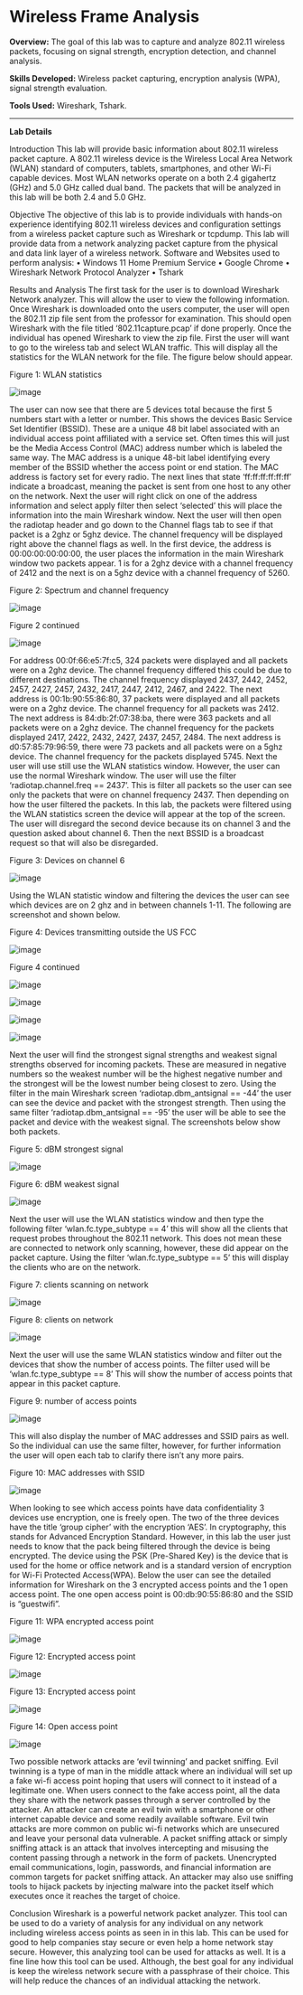 # Wireless Frame Analysis


**Overview:** The goal of this lab was to capture and analyze 802.11 wireless packets, focusing on signal strength, encryption detection, and channel analysis.

**Skills Developed:** Wireless packet capturing, encryption analysis (WPA), signal strength evaluation.

**Tools Used:** Wireshark, Tshark.

---


**Lab Details**

Introduction
This lab will provide basic information about 802.11 wireless packet capture. A 802.11 wireless device is the Wireless Local Area Network (WLAN) standard of computers, tablets, smartphones, and other Wi-Fi capable devices. Most WLAN networks operate on a both 2.4 gigahertz (GHz) and 5.0 GHz called dual band. The packets that will be analyzed in this lab will be both 2.4 and 5.0 GHz. 

Objective
The objective of this lab is to provide individuals with hands-on experience identifying 802.11 wireless devices and configuration settings from a wireless packet capture such as Wireshark or tcpdump. This lab will provide data from a network analyzing packet capture from the physical and data link layer of a wireless network. 
Software and Websites used to perform analysis:
•	Windows 11 Home Premium Service 
•	Google Chrome
•	Wireshark Network Protocol Analyzer 
•	Tshark

Results and Analysis
The first task for the user is to download Wireshark Network analyzer. This will allow the user to view the following information. Once Wireshark is downloaded onto the users computer, the user will open the 802.11 zip file sent from the professor for examination. This should open Wireshark with the file titled ‘802.11capture.pcap’ if done properly. 
Once the individual has opened Wireshark to view the zip file. First the user will want to go to the wireless tab and select WLAN traffic. This will display all the statistics for the WLAN network for the file. The figure below should appear. 

Figure 1: WLAN statistics  

![image](https://github.com/user-attachments/assets/fec2d6e3-11c0-4c84-8fd2-6e46ce87933b)


The user can now see that there are 5 devices total because the first 5 numbers start with a letter or number. This shows the devices Basic Service Set Identifier (BSSID). These are a unique 48 bit label associated with an individual access point affiliated with a service set. Often times this will just be the Media Access Control (MAC) address number which is labeled the same way. The MAC address is a unique 48-bit label identifying every member of the BSSID whether the access point or end station. The MAC address is factory set for every radio. The next lines that state ‘ff:ff:ff:ff:ff:ff’ indicate a broadcast, meaning the packet is sent from one host to any other on the network. 
Next the user will right click on one of the address information and select apply filter then select ‘selected’ this will place the information into the main Wireshark window. Next the user will then open the radiotap header and go down to the Channel flags tab to see if that packet is a 2ghz or 5ghz device. The channel frequency will be displayed right above the channel flags as well. In the first device, the address is 00:00:00:00:00:00, the user places the information in the main Wireshark window two packets appear. 1 is for a 2ghz device with a channel frequency of 2412 and the next is on a 5ghz device with a channel frequency of 5260. 

Figure 2: Spectrum and channel frequency

![image](https://github.com/user-attachments/assets/53db4ee5-a01f-4316-8736-67c6274d1a43)

 
Figure 2 continued

![image](https://github.com/user-attachments/assets/0c27a742-43d1-49fa-8636-2d358e6d59a6)

 
For address 00:0f:66:e5:7f:c5, 324 packets were displayed and all packets were on a 2ghz device. The channel frequency differed this could be due to different destinations. The channel frequency displayed 2437, 2442, 2452, 2457, 2427, 2457, 2432, 2417, 2447, 2412, 2467, and 2422. 
The next address is 00:1b:90:55:86:80, 37 packets were displayed and all packets were on a 2ghz device. The channel frequency for all packets was 2412. 
The next address is 84:db:2f:07:38:ba, there were 363 packets and all packets were on a 2ghz device. The channel frequency for the packets displayed 2417, 2422, 2432, 2427, 2437, 2457, 2484.
The next address is d0:57:85:79:96:59, there were 73 packets and all packets were on a 5ghz device. The channel frequency for the packets displayed 5745. 
Next the user will use still use the WLAN statistics window. However, the user can use the normal Wireshark window. The user will use the filter ‘radiotap.channel.freq == 2437’. This is filter all packets so the user can see only the packets that were on channel frequency 2437. Then depending on how the user filtered the packets. In this lab, the packets were filtered using the WLAN statistics screen the device will appear at the top of the screen. The user will disregard the second device because its on channel 3 and the question asked about channel 6. Then the next BSSID is a broadcast request so that will also be disregarded. 

Figure 3: Devices on channel 6 

![image](https://github.com/user-attachments/assets/5ad62818-34cd-41a4-b416-c02347673eb5)


Using the WLAN statistic window and filtering the devices the user can see which devices are on 2 ghz and in between channels 1-11. The following are screenshot and shown below. 

Figure 4: Devices transmitting outside the US FCC

![image](https://github.com/user-attachments/assets/719940c2-c0ff-44cc-abe3-932c95c18134)

 
Figure 4 continued
 
![image](https://github.com/user-attachments/assets/9598c146-b566-45b8-8d90-8444ba3b0f08)



![image](https://github.com/user-attachments/assets/ab978877-f01e-49d4-be02-f0f9e69f7e84)


 ![image](https://github.com/user-attachments/assets/5fb0e2b3-aae0-4b32-947e-2b15cc895236)


![image](https://github.com/user-attachments/assets/99b8698e-e95a-4f85-81a4-f5b81fa788e9)

 
Next the user will find the strongest signal strengths and weakest signal strengths observed for incoming packets. These are measured in negative numbers so the weakest number will be the highest negative number and the strongest will be the lowest number being closest to zero. Using the filter in the main Wireshark screen ‘radiotap.dbm_antsignal == -44’ the user can see the device and packet with the strongest strength. Then using the same filter ‘radiotap.dbm_antsignal == -95’ the user will be able to see the packet and device with the weakest signal. The screenshots below show both packets. 

Figure 5: dBM strongest signal 

![image](https://github.com/user-attachments/assets/295f30bf-2898-4432-9cf1-91c2b505187d)


Figure 6: dBM weakest signal 

![image](https://github.com/user-attachments/assets/fe8749aa-b132-413f-94b2-cb1174b488e2)


Next the user will use the WLAN statistics window and then type the following filter ‘wlan.fc.type_subtype == 4’ this will show all the clients that request probes throughout the 802.11 network. This does not mean these are connected to network only scanning, however, these did appear on the packet capture. Using the filter ‘wlan.fc.type_subtype == 5’ this will display the clients who are on the network. 

Figure 7: clients scanning on network  

![image](https://github.com/user-attachments/assets/f9c9e751-ee04-429e-8269-20670b62bbac)


Figure 8: clients on network

 ![image](https://github.com/user-attachments/assets/e1ea0661-826c-4468-a6ad-24623bc94ea7)



Next the user will use the same WLAN statistics window and filter out the devices that show the number of access points. The filter used will be ‘wlan.fc.type_subtype == 8’ This will show the number of access points that appear in this packet capture. 

Figure 9: number of access points 

![image](https://github.com/user-attachments/assets/90f25d52-34e9-46e8-b063-a17cfe58b79d)


This will also display the number of MAC addresses and SSID pairs as well. So the individual can use the same filter, however, for further information the user will open each tab to clarify there isn’t any more pairs. 

Figure 10: MAC addresses with SSID 

![image](https://github.com/user-attachments/assets/c8715c45-014d-4544-a162-b5ad46160a3b)


When looking to see which access points have data confidentiality 3 devices use encryption, one is freely open. The two of the three devices have the title ‘group cipher’ with the encryption ‘AES’. In cryptography, this stands for Advanced Encryption Standard. However, in this lab the user just needs to know that the pack being filtered through the device is being encrypted. The device using the PSK (Pre-Shared Key) is the device that is used for the home or office network and is a standard version of encryption for Wi-Fi Protected Access(WPA). Below the user can see the detailed information for Wireshark on the 3 encrypted access points and the 1 open access point. The one open access point is 00:db:90:55:86:80 and the SSID is “guestwifi”. 

Figure 11: WPA encrypted access point
 
![image](https://github.com/user-attachments/assets/07492691-5f43-469d-a378-de54f403ec5e)



Figure 12: Encrypted access point 

![image](https://github.com/user-attachments/assets/27a90fda-4982-47e4-9049-341ce0659a4b)


Figure 13: Encrypted access point
 

![image](https://github.com/user-attachments/assets/5121bfd1-3f4c-485e-8749-af63112f920f)



Figure 14: Open access point
 
![image](https://github.com/user-attachments/assets/5b978ec6-369a-45dc-a6e1-d8e87aca7143)


Two possible network attacks are ‘evil twinning’ and packet sniffing. Evil twinning is a type of man in the middle attack where an individual will set up a fake wi-fi access point hoping that users will connect to it instead of a legitimate one. When users connect to the fake access point, all the data they share with the network passes through a server controlled by the attacker. An attacker can create an evil twin with a smartphone or other internet capable device and some readily available software. Evil twin attacks are more common on public wi-fi networks which are unsecured and leave your personal data vulnerable. A packet sniffing attack or simply sniffing attack is an attack that involves intercepting and misusing the content passing through a network in the form of packets. Unencrypted email communications, login, passwords, and financial information are common targets for packet sniffing attack. An attacker may also use sniffing tools to hijack packets by injecting malware into the packet itself which executes once it reaches the target of choice. 

Conclusion
Wireshark is a powerful network packet analyzer.  This tool can be used to do a variety of analysis for any individual on any network including wireless access points as seen in in this lab. This can be used for good to help companies stay secure or even help a home network stay secure. However, this analyzing tool can be used for attacks as well. It is a fine line how this tool can be used. Although, the best goal for any individual is keep the wireless network secure with a passphrase of their choice. This will help reduce the chances of an individual attacking the network.  
